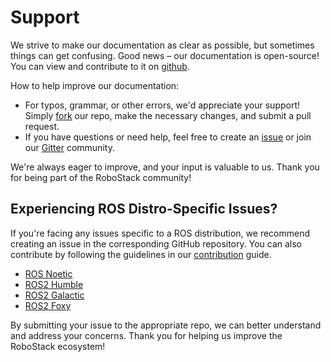 # Support

We strive to make our documentation as clear as possible, but sometimes things can get confusing. Good news – our documentation is open-source! You can view and contribute to it on [github](https://github.com/RoboStack/robostack.github.io). 

How to help improve our documentation:

- For typos, grammar, or other errors, we'd appreciate your support! Simply [fork](https://github.com/RoboStack/robostack.github.io/fork) our repo, make the necessary changes, and submit a pull request.
- If you have questions or need help, feel free to create an [issue](https://github.com/RoboStack/robostack.github.io/issues) or join our [Gitter](https://matrix.to/#/#RoboStack_Lobby:gitter.im) community.

We're always eager to improve, and your input is valuable to us. Thank you for being part of the RoboStack community!

## Experiencing ROS Distro-Specific Issues?
If you're facing any issues specific to a ROS distribution, we recommend creating an issue in the corresponding GitHub repository.
You can also contribute by following the guidelines in our [contribution](Contributing.md) guide.

* [ROS Noetic](https://github.com/RoboStack/ros-noetic/issues/new)
* [ROS2 Humble](https://github.com/RoboStack/ros-humble/issues/new)
* [ROS2 Galactic](https://github.com/RoboStack/ros-galactic/issues/new)
* [ROS2 Foxy](https://github.com/RoboStack/ros-foxy/issues/new)

By submitting your issue to the appropriate repo, we can better understand and address your concerns. Thank you for helping us improve the RoboStack ecosystem! 